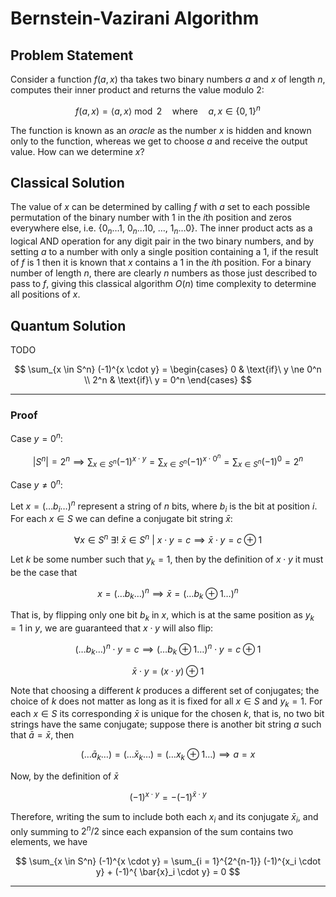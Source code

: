 # Bernstein-Vazirani Algorithm

## Problem Statement
Consider a function $f(a, x)$ tha takes two binary numbers $a$ and $x$ of length $n$, computes their inner product and returns the value modulo 2:

$$
    f (a, x) = \langle a, x \rangle \bmod 2 \quad \text{where} \quad a, x \in \{0, 1\}^n
$$

The function is known as an _oracle_ as the number $x$ is hidden and known only to the function, whereas we get to choose $a$ and receive the output value. How can we determine $x$?

## Classical Solution
The value of $x$ can be determined by calling $f$ with $a$ set to each possible permutation of the binary number with 1 in the $i$th position and zeros everywhere else, i.e. $\{0_n \dots 1, ~ 0_n \dots 10, ~ \dots, ~ 1_n \dots 0\}$. The inner product acts as a logical AND operation for any digit pair in the two binary numbers, and by setting $a$ to a number with only a single position containing a 1, if the result of $f$ is 1 then it is known that $x$ contains a 1 in the $i$th position. For a binary number of length $n$, there are clearly $n$ numbers as those just described to pass to $f$, giving this classical algorithm $O(n)$ time complexity to determine all positions of $x$.

## Quantum Solution
TODO

$$
    \sum_{x \in S^n} (-1)^{x \cdot y} = \begin{cases}
      0 & \text{if}\ y \ne 0^n \\
      2^n & \text{if}\ y = 0^n
    \end{cases}
$$

---

### Proof

Case $y = 0^n$:

$$
    \left | S^n \right | = 2^n \implies \sum_{x \in S^n}(-1)^{x \cdot y} = \sum_{x \in S^n}(-1)^{x \cdot 0^{n}} = \sum_{x \in S^n}(-1)^0 = 2^n
$$

Case $y \ne 0^n$:

Let $x = (\ldots b_i \ldots)^n$ represent a string of $n$ bits, where $b_i$ is the bit at position $i$. For each $x \in S$ we can define a conjugate bit string $\bar{x}$:

$$
    \forall x \in S^n \ \exists! \ \bar{x} \in S^n \ | \ x \cdot y = c \implies \bar{x} \cdot y = c \oplus 1
$$

Let $k$ be some number such that $y_k = 1$, then by the definition of $x \cdot y$ it must be the case that

$$
    x = (\ldots b_k \ldots)^n \implies \bar{x} = (\ldots b_k \oplus 1 \ldots)^n
$$

That is, by flipping only one bit $b_k$ in $x$, which is at the same position as $y_k = 1$ in $y$, we are guaranteed that $x \cdot y$ will also flip:

$$
    (\ldots b_k \ldots)^n \cdot y = c \implies (\ldots b_k \oplus 1\ldots)^n \cdot y = c \oplus 1
$$

$$
    \bar{x} \cdot y = (x \cdot y) \oplus 1
$$

Note that choosing a different $k$ produces a different set of conjugates; the choice of $k$ does not matter as long as it is fixed for all $x \in S$ and $y_k = 1$. For each $x \in S$ its corresponding $\bar{x}$ is unique for the chosen $k$, that is, no two bit strings have the same conjugate; suppose there is another bit string $a$ such that $\bar{a} = \bar{x}$, then

$$
    (\ldots \bar{a}_k \ldots) = (\ldots \bar{x}_k \ldots) = (\ldots x_k \oplus 1 \ldots) \implies a = x
$$

Now, by the definition of $\bar{x}$

$$
    (-1)^{x \cdot y} = - (-1)^{ \bar{x} \cdot y}
$$

Therefore, writing the sum to include both each $x_i$ and its conjugate $\bar{x}_i$, and only summing to $2^n/2$ since each expansion of the sum contains two elements, we have

$$
    \sum_{x \in S^n} (-1)^{x \cdot y} = \sum_{i = 1}^{2^{n-1}} (-1)^{x_i \cdot y} + (-1)^{ \bar{x}_i \cdot y} = 0
$$

---